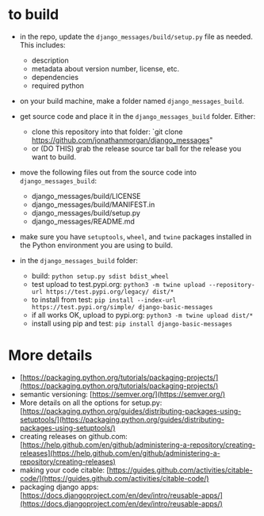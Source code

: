 # to build

- in the repo, update the `django_messages/build/setup.py` file as needed. This includes:

    - description
    - metadata about version number, license, etc.
    - dependencies
    - required python

- on your build machine, make a folder named `django_messages_build`.
- get source code and place it in the `django_messages_build` folder.  Either:

    - clone this repository into that folder: `git clone https://github.com/jonathanmorgan/django_messages"
    - or (DO THIS) grab the release source tar ball for the release you want to build.

- move the following files out from the source code into `django_messages_build`:

    - django_messages/build/LICENSE
    - django_messages/build/MANIFEST.in
    - django_messages/build/setup.py
    - django_messages/README.md

- make sure you have `setuptools`, `wheel`, and `twine` packages installed in the Python environment you are using to build.
- in the `django_messages_build` folder:

    - build: `python setup.py sdist bdist_wheel`
    - test upload to test.pypi.org: `python3 -m twine upload --repository-url https://test.pypi.org/legacy/ dist/*`
    - to install from test: `pip install --index-url https://test.pypi.org/simple/ django-basic-messages`
    - if all works OK, upload to pypi.org: `python3 -m twine upload dist/*`
    - install using pip and test: `pip install django-basic-messages`

# More details

- [https://packaging.python.org/tutorials/packaging-projects/](https://packaging.python.org/tutorials/packaging-projects/)
- semantic versioning: [https://semver.org/](https://semver.org/)
- More details on all the options for setup.py: [https://packaging.python.org/guides/distributing-packages-using-setuptools/](https://packaging.python.org/guides/distributing-packages-using-setuptools/)
- creating releases on github.com: [https://help.github.com/en/github/administering-a-repository/creating-releases](https://help.github.com/en/github/administering-a-repository/creating-releases)
- making your code citable: [https://guides.github.com/activities/citable-code/](https://guides.github.com/activities/citable-code/)
- packaging django apps: [https://docs.djangoproject.com/en/dev/intro/reusable-apps/](https://docs.djangoproject.com/en/dev/intro/reusable-apps/)
